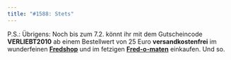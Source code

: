 ```yaml
---
title: "#1588: Stets"
---
```


P.S.:
Übrigens: Noch bis zum 7.2. könnt ihr mit dem Gutscheincode <strong>VERLIEBT2010</strong> ab einem Bestellwert von 25 Euro <strong>versandkostenfrei</strong> im wunderfeinen <a href="http://fredshop.spreadshirt.de/"><strong>Fredshop</strong></a> und im fetzigen <a href="http://fred-o-mat.spreadshirt.de/"><strong>Fred-o-maten</strong></a> einkaufen.
Und so.
